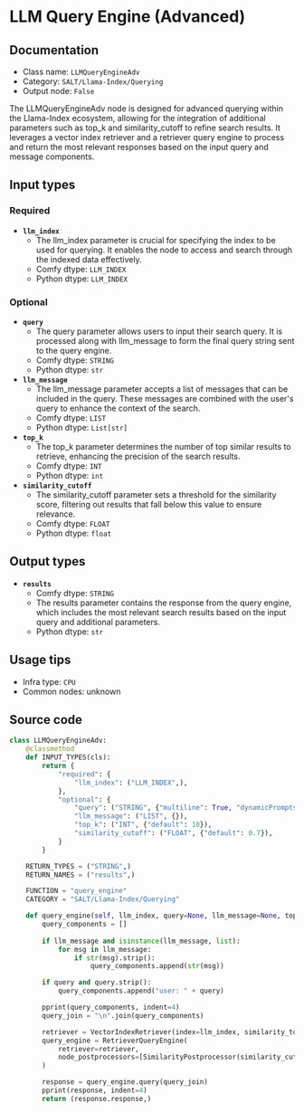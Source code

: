 # LLM Query Engine (Advanced)
## Documentation
- Class name: `LLMQueryEngineAdv`
- Category: `SALT/Llama-Index/Querying`
- Output node: `False`

The LLMQueryEngineAdv node is designed for advanced querying within the Llama-Index ecosystem, allowing for the integration of additional parameters such as top_k and similarity_cutoff to refine search results. It leverages a vector index retriever and a retriever query engine to process and return the most relevant responses based on the input query and message components.
## Input types
### Required
- **`llm_index`**
    - The llm_index parameter is crucial for specifying the index to be used for querying. It enables the node to access and search through the indexed data effectively.
    - Comfy dtype: `LLM_INDEX`
    - Python dtype: `LLM_INDEX`
### Optional
- **`query`**
    - The query parameter allows users to input their search query. It is processed along with llm_message to form the final query string sent to the query engine.
    - Comfy dtype: `STRING`
    - Python dtype: `str`
- **`llm_message`**
    - The llm_message parameter accepts a list of messages that can be included in the query. These messages are combined with the user's query to enhance the context of the search.
    - Comfy dtype: `LIST`
    - Python dtype: `List[str]`
- **`top_k`**
    - The top_k parameter determines the number of top similar results to retrieve, enhancing the precision of the search results.
    - Comfy dtype: `INT`
    - Python dtype: `int`
- **`similarity_cutoff`**
    - The similarity_cutoff parameter sets a threshold for the similarity score, filtering out results that fall below this value to ensure relevance.
    - Comfy dtype: `FLOAT`
    - Python dtype: `float`
## Output types
- **`results`**
    - Comfy dtype: `STRING`
    - The results parameter contains the response from the query engine, which includes the most relevant search results based on the input query and additional parameters.
    - Python dtype: `str`
## Usage tips
- Infra type: `CPU`
- Common nodes: unknown


## Source code
```python
class LLMQueryEngineAdv:
    @classmethod
    def INPUT_TYPES(cls):
        return {
            "required": {
                "llm_index": ("LLM_INDEX",),
            },
            "optional": {
                "query": ("STRING", {"multiline": True, "dynamicPrompts": False, "placeholder": "Type your query here"}),
                "llm_message": ("LIST", {}),
                "top_k": ("INT", {"default": 10}),
                "similarity_cutoff": ("FLOAT", {"default": 0.7}),
            }
        }

    RETURN_TYPES = ("STRING",)
    RETURN_NAMES = ("results",)

    FUNCTION = "query_engine"
    CATEGORY = "SALT/Llama-Index/Querying"

    def query_engine(self, llm_index, query=None, llm_message=None, top_k=10, similarity_cutoff=0.7):
        query_components = []
        
        if llm_message and isinstance(llm_message, list):
            for msg in llm_message:
                if str(msg).strip():
                    query_components.append(str(msg))

        if query and query.strip():
            query_components.append("user: " + query)

        pprint(query_components, indent=4)
        query_join = "\n".join(query_components)

        retriever = VectorIndexRetriever(index=llm_index, similarity_top_k=top_k)
        query_engine = RetrieverQueryEngine(
            retriever=retriever,
            node_postprocessors=[SimilarityPostprocessor(similarity_cutoff=similarity_cutoff)],
        )

        response = query_engine.query(query_join)
        pprint(response, indent=4)
        return (response.response,)

```
